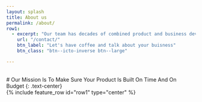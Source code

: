 ```yaml
---
layout: splash
title: About us
permalink: /about/
row1:
  - excerpt: "Our team has decades of combined product and business development experience. We are former and current CTOs, VPs of engineering, and technical founders. Every single person on our team  has successfully delivered multiple products from concept to mass use.  We are technology innovators and business leaders with extensive experience developing software products and services across a variety of tools, frameworks, and environments, as well as experience leading and managing software engineering teams, and building system  architectures for complex software products. When you work with us, you get a team of experts hand picked according to your project’s needs. <br /><br />In particular, we have a lot of expertise in early stage startups. We’ve been there. Done that. We know exactly where you stand, how you feel, and what your problems are. Sometimes we know it even better than you do. So, go ahead and pick our brains. "
    url: "/contact/"
    btn_label: "Let's have coffee and talk about your buisness"
    btn_class: "btn--icto-inverse btn--large"

---
```


<br />
# Our Mission Is To Make Sure Your Product Is Built On Time And On Budget
{: .text-center}
<br />
{% include feature_row id="row1" type="center" %}
